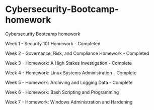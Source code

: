 # Cybersecurity-Bootcamp-homework
Cybersecurity Bootcamp homework

Week 1 - Security 101 Homework - Completed

Week 2 - Governance, Risk, and Compliance Homework - Completed

Week 3 - Homework: A High Stakes Investigation - Complete

Week 4 - Homework: Linux Systems Administration - Complete

Week 5 - Homework: Archiving and Logging Data - Complete

Week 6 - Homework: Bash Scripting and Programming

Week 7 - Homework: Windows Administration and Hardening
